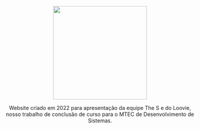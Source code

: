 <div align="center">
  <img src="https://limiyama.github.io/loovie_the-s/img/playtcc.png" width="250px">
  <p> Website criado em 2022 para apresentação da equipe The S e do Loovie, nosso trabalho de conclusão de curso para o MTEC de Desenvolvimento de Sistemas. </p>
</div>
